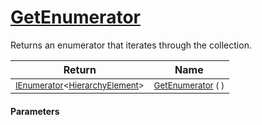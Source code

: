 # [GetEnumerator](./HierarchyElement-100664057.md)

Returns an enumerator that iterates through the collection.

| Return | Name | 
| --- | --- | 
| <sub>[IEnumerator](https://docs.microsoft.com/en-us/dotnet/api/System.Collections.Generic.IEnumerator-1)\<[HierarchyElement](./../HierarchyElement.md)></sub>| <sub>[GetEnumerator](./HierarchyElement-100664057.md) (  )</sub>| <br>


#### Parameters
